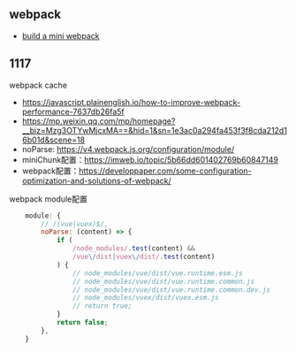 
## webpack 

- [build a mini webpack](https://github.com/ronami/minipack/blob/master/src/minipack.js)

## 1117

webpack cache

- https://javascript.plainenglish.io/how-to-improve-webpack-performance-7637db26fa5f
- https://mp.weixin.qq.com/mp/homepage?__biz=Mzg3OTYwMjcxMA==&hid=1&sn=1e3ac0a294fa453f3f8cda212d16b01d&scene=18
- noParse: https://v4.webpack.js.org/configuration/module/
- miniChunk配置：https://imweb.io/topic/5b66dd601402769b60847149
- webpack配置：https://developpaper.com/some-configuration-optimization-and-solutions-of-webpack/

webpack module配置

```js
    module: {
        // /(vue|vuex)$/,
        noParse: (content) => {
            if (
                /node_modules/.test(content) &&
                /vue\/dist|vuex\/dist/.test(content)
            ) {
                // node_modules/vue/dist/vue.runtime.esm.js
                // node_modules/vue/dist/vue.runtime.common.js
                // node_modules/vue/dist/vue.runtime.common.dev.js
                // node_modules/vuex/dist/vuex.esm.js
                // return true;
            }
            return false;
        },
    }
```
